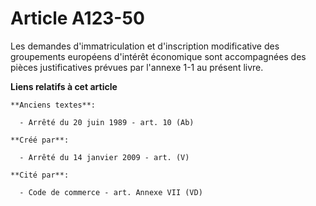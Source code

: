 # Article A123-50

Les demandes d'immatriculation et d'inscription modificative des groupements européens d'intérêt économique sont accompagnées
des pièces justificatives prévues par l'annexe 1-1 au présent livre.

**Liens relatifs à cet article**

	**Anciens textes**:

	  - Arrêté du 20 juin 1989 - art. 10 (Ab)

	**Créé par**:

	  - Arrêté du 14 janvier 2009 - art. (V)

	**Cité par**:

	  - Code de commerce - art. Annexe VII (VD)

